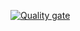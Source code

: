 [![Quality gate](https://sonarcloud.io/api/project_badges/quality_gate?project=tatianamih_lecture4_methods_objects-and_classes-dog)](https://sonarcloud.io/dashboard?id=tatianamih_lecture4_methods_objects-and_classes-dog)